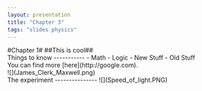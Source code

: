 ```yaml
---
layout: presentation
title: "Chapter 3"
tags: "slides physics"
---
```


<section>
#Chapter 1#
##This is cool##
</section>
<section>
Things to know
-----------
- Math
- Logic
- New Stuff
- Old Stuff
</section>
<section>
You can find more [here](http://google.com).
</section>
<section>
![](James_Clerk_Maxwell.png)
</section>
<section>
The experiment
---------------
![](Speed_of_light.PNG)
</section>